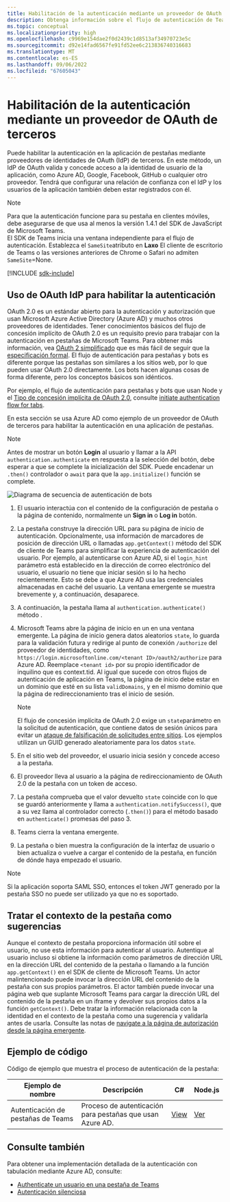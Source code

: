 ```yaml
---
title: Habilitación de la autenticación mediante un proveedor de OAuth de terceros
description: Obtenga información sobre el flujo de autenticación de Teams en pestañas mediante un proveedor de OAuth de terceros con ejemplos de código y configuración de Azure AD.
ms.topic: conceptual
ms.localizationpriority: high
ms.openlocfilehash: c9969e154dae2f0d2439c1d8513af34970723e5c
ms.sourcegitcommit: d92e14fad6567fe91fd52ee6c213836740316683
ms.translationtype: MT
ms.contentlocale: es-ES
ms.lasthandoff: 09/06/2022
ms.locfileid: "67605043"
---
```

# <a name="enable-authentication-using-third-party-oauth-provider"></a>Habilitación de la autenticación mediante un proveedor de OAuth de terceros

Puede habilitar la autenticación en la aplicación de pestañas mediante proveedores de identidades de OAuth (IdP) de terceros. En este método, un IdP de OAuth valida y concede acceso a la identidad de usuario de la aplicación, como Azure AD, Google, Facebook, GitHub o cualquier otro proveedor. Tendrá que configurar una relación de confianza con el IdP y los usuarios de la aplicación también deben estar registrados con él.

> [!NOTE]
> Para que la autenticación funcione para su pestaña en clientes móviles, debe asegurarse de que usa al menos la versión 1.4.1 del SDK de JavaScript de Microsoft Teams.  
> El SDK de Teams inicia una ventana independiente para el flujo de autenticación. Establezca el `SameSite`atributo en **Laxo** El cliente de escritorio de Teams o las versiones anteriores de Chrome o Safari no admiten `SameSite`=None.

[!INCLUDE [sdk-include](~/includes/sdk-include.md)]

## <a name="use-oauth-idp-to-enable-authentication"></a>Uso de OAuth IdP para habilitar la autenticación

OAuth 2.0 es un estándar abierto para la autenticación y autorización que usan Microsoft Azure Active Directory (Azure AD) y muchos otros proveedores de identidades. Tener conocimientos básicos del flujo de concesión implícito de OAuth 2.0 es un requisito previo para trabajar con la autenticación en pestañas de Microsoft Teams. Para obtener más información, vea [OAuth 2 simplificado](https://aaronparecki.com/oauth-2-simplified/) que es más fácil de seguir que la [especificación formal](https://oauth.net/2/). El flujo de autenticación para pestañas y bots es diferente porque las pestañas son similares a los sitios web, por lo que pueden usar OAuth 2.0 directamente. Los bots hacen algunas cosas de forma diferente, pero los conceptos básicos son idénticos.

Por ejemplo, el flujo de autenticación para pestañas y bots que usan Node y el [Tipo de concesión implícita de OAuth 2.0](https://oauth.net/2/grant-types/implicit/), consulte [initiate authentication flow for tabs](~/tabs/how-to/authentication/auth-tab-aad.md#initiate-authentication-flow).

En esta sección se usa Azure AD como ejemplo de un proveedor de OAuth de terceros para habilitar la autenticación en una aplicación de pestañas.

> [!NOTE]
> Antes de mostrar un botón **Login** al usuario y llamar a la API `authentication.authenticate` en respuesta a la selección del botón, debe esperar a que se complete la inicialización del SDK. Puede encadenar un `.then()` controlador o `await` para que la `app.initialize()` función se complete.

![Diagrama de secuencia de autenticación de bots](~/assets/images/authentication/tab_auth_sequence_diagram.png)

1. El usuario interactúa con el contenido de la configuración de pestaña o la página de contenido, normalmente un **Sign in** o **Log in** botón.
2. La pestaña construye la dirección URL para su página de inicio de autenticación. Opcionalmente, usa información de marcadores de posición de dirección URL o llamadas `app.getContext()` método del SDK de cliente de Teams para simplificar la experiencia de autenticación del usuario. Por ejemplo, al autenticarse con Azure AD, si el `login_hint` parámetro está establecido en la dirección de correo electrónico del usuario, el usuario no tiene que iniciar sesión si lo ha hecho recientemente. Esto se debe a que Azure AD usa las credenciales almacenadas en caché del usuario. La ventana emergente se muestra brevemente y, a continuación, desaparece.
3. A continuación, la pestaña llama al `authentication.authenticate()` método .
4. Microsoft Teams abre la página de inicio en un  en una ventana emergente. La página de inicio genera datos aleatorios `state`, lo guarda para la validación futura y redirige al punto de conexión `/authorize` del proveedor de identidades, como `https://login.microsoftonline.com/<tenant ID>/oauth2/authorize` para Azure AD. Reemplace `<tenant id>` por su propio identificador de inquilino que es context.tid.
Al igual que sucede con otros flujos de autenticación de aplicación en Teams, la página de inicio debe estar en un dominio que esté en su lista `validDomains`, y en el mismo dominio que la página de redireccionamiento tras el inicio de sesión.

    > [!NOTE]
    > El flujo de concesión implícita de OAuth 2.0 exige un `state`parámetro en la solicitud de autenticación, que contiene datos de sesión únicos para evitar un [ataque de falsificación de solicitudes entre sitios](https://en.wikipedia.org/wiki/Cross-site_request_forgery). Los ejemplos utilizan un GUID generado aleatoriamente para los datos `state`.

5. En el sitio web del proveedor, el usuario inicia sesión y concede acceso a la pestaña.
6. El proveedor lleva al usuario a la página de redireccionamiento de OAuth 2.0 de la pestaña con un token de acceso.
7. La pestaña comprueba que el valor devuelto `state` coincide con lo que se guardó anteriormente y llama a `authentication.notifySuccess()`, que a su vez llama al controlador correcto (`.then()`) para el método basado en `authenticate()` promesas del paso 3.
8. Teams cierra la ventana emergente.
9. La pestaña o bien muestra la configuración de la interfaz de usuario o bien actualiza o vuelve a cargar el contenido de la pestaña, en función de dónde haya empezado el usuario.

> [!NOTE]
> Si la aplicación soporta SAML SSO, entonces el token JWT generado por la pestaña SSO no puede ser utilizado ya que no es soportado.

## <a name="treat-tab-context-as-hints"></a>Tratar el contexto de la pestaña como sugerencias

Aunque el contexto de pestaña proporciona información útil sobre el usuario, no use esta información para autenticar al usuario. Autentique al usuario incluso si obtiene la información como parámetros de dirección URL en la dirección URL del contenido de la pestaña o llamando a la función `app.getContext()` en el SDK de cliente de Microsoft Teams. Un actor malintencionado puede invocar la dirección URL del contenido de la pestaña con sus propios parámetros. El actor también puede invocar una página web que suplante Microsoft Teams para cargar la dirección URL del contenido de la pestaña en un iframe y devolver sus propios datos a la función `getContext()`. Debe tratar la información relacionada con la identidad en el contexto de la pestaña como una sugerencia y validarla antes de usarla. Consulte las notas de [navigate a la página de autorización desde la página emergente](~/tabs/how-to/authentication/auth-tab-aad.md#navigate-to-the-authorization-page-from-your-pop-up-page).

## <a name="code-sample"></a>Ejemplo de código

Código de ejemplo que muestra el proceso de autenticación de la pestaña:

| **Ejemplo de nombre** | **Descripción** | **C#** | **Node.js** |
|-----------------|-----------------|-------------|------------|
| Autenticación de pestañas de Teams | Proceso de autenticación para pestañas que usan Azure AD. | [View](https://github.com/OfficeDev/Microsoft-Teams-Samples/tree/main/samples/app-complete-sample/csharp) | [Ver](https://github.com/OfficeDev/Microsoft-Teams-Samples/tree/main/samples/app-complete-sample/nodejs) |

## <a name="see-also"></a>Consulte también

Para obtener una implementación detallada de la autenticación con tabulación mediante Azure AD, consulte:

* [Authenticate un usuario en una pestaña de Teams](~/tabs/how-to/authentication/auth-tab-AAD.md)
* [Autenticación silenciosa](~/tabs/how-to/authentication/auth-silent-AAD.md)
